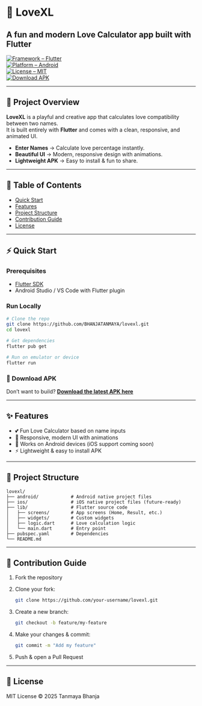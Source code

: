 # 💖 LoveXL
## A fun and modern Love Calculator app built with **Flutter**

[![Framework – Flutter](https://img.shields.io/badge/Framework-Flutter-blue?logo=flutter)](https://flutter.dev/)  
[![Platform – Android](https://img.shields.io/badge/Platform-Android-green?logo=android)](https://developer.android.com/)  
[![License – MIT](https://img.shields.io/badge/License-MIT-lightgrey)](LICENSE)  
[![Download APK](https://img.shields.io/badge/Download-APK-pink?logo=android)](https://github.com/BHANJATANMAYA/lovexl)

---

## 📖 Project Overview

**LoveXL** is a playful and creative app that calculates love compatibility between two names.  
It is built entirely with **Flutter** and comes with a clean, responsive, and animated UI.

- **Enter Names** → Calculate love percentage instantly.  
- **Beautiful UI** → Modern, responsive design with animations.  
- **Lightweight APK** → Easy to install & fun to share.  

---

## 📌 Table of Contents
- [Quick Start](#-quick-start)
- [Features](#-features)
- [Project Structure](#-project-structure)
- [Contribution Guide](#-contribution-guide)
- [License](#-license)

---

## ⚡ Quick Start

### Prerequisites
- [Flutter SDK](https://docs.flutter.dev/get-started/install)  
- Android Studio / VS Code with Flutter plugin  

### Run Locally
```bash
# Clone the repo
git clone https://github.com/BHANJATANMAYA/lovexl.git
cd lovexl

# Get dependencies
flutter pub get

# Run on emulator or device
flutter run
````

### 📲 Download APK

Don’t want to build? **[Download the latest APK here](https://github.com/BHANJATANMAYA/lovexl)**

---

## ✨ Features

* 💕 Fun Love Calculator based on name inputs
* 🎨 Responsive, modern UI with animations
* 📱 Works on Android devices (iOS support coming soon)
* ⚡ Lightweight & easy to install APK

---

## 📂 Project Structure

```
lovexl/
├── android/            # Android native project files
├── ios/                # iOS native project files (future-ready)
├── lib/                # Flutter source code
│   ├── screens/        # App screens (Home, Result, etc.)
│   ├── widgets/        # Custom widgets
│   ├── logic.dart      # Love calculation logic
│   └── main.dart       # Entry point
├── pubspec.yaml        # Dependencies
└── README.md
```

---

## 🤝 Contribution Guide

1. Fork the repository
2. Clone your fork:

   ```bash
   git clone https://github.com/your-username/lovexl.git
   ```
3. Create a new branch:

   ```bash
   git checkout -b feature/my-feature
   ```
4. Make your changes & commit:

   ```bash
   git commit -m "Add my feature"
   ```
5. Push & open a Pull Request

---

## 📜 License

MIT License © 2025 Tanmaya Bhanja
